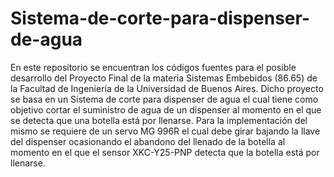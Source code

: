 # Sistema-de-corte-para-dispenser-de-agua
En este repositorio se encuentran los códigos fuentes para el posible desarrollo del Proyecto Final de la materia Sistemas Embebidos (86.65) de la Facultad de Ingeniería de la Universidad de Buenos Aires. 
Dicho proyecto se basa en un Sistema de corte para dispenser de agua el cual tiene como objetivo cortar el suministro de agua de un dispenser al momento en el que se detecta que una botella está por llenarse. Para la implementación del mismo se requiere de un servo MG 996R el cual debe girar bajando la llave del dispenser ocasionando el abandono del llenado de la botella al momento en el que el sensor XKC-Y25-PNP detecta que la botella está por llenarse. 


